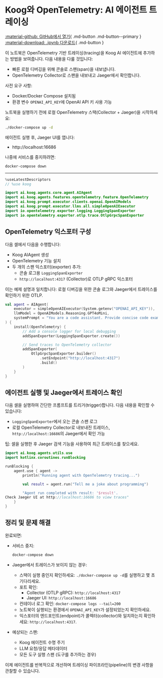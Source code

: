 # Koog와 OpenTelemetry: AI 에이전트 트레이싱

[:material-github: GitHub에서 열기](
https://github.com/JetBrains/koog/blob/develop/examples/notebooks/OpenTelemetry.ipynb
){ .md-button .md-button--primary }
[:material-download: .ipynb 다운로드](
https://raw.githubusercontent.com/JetBrains/koog/develop/examples/notebooks/OpenTelemetry.ipynb
){ .md-button }

이 노트북은 OpenTelemetry 기반 트레이싱(tracing)을 Koog AI 에이전트에 추가하는 방법을 보여줍니다. 다음 내용을 다룰 것입니다:
- 빠른 로컬 디버깅을 위해 콘솔로 스팬(span)을 내보냅니다.
- OpenTelemetry Collector로 스팬을 내보내고 Jaeger에서 확인합니다.

사전 요구 사항:
- Docker/Docker Compose 설치됨
- 환경 변수 `OPENAI_API_KEY`에 OpenAI API 키 사용 가능

노트북을 실행하기 전에 로컬 OpenTelemetry 스택(Collector + Jaeger)을 시작하세요:
```bash
./docker-compose up -d
```
에이전트 실행 후, Jaeger UI를 엽니다:
- http://localhost:16686

나중에 서비스를 중지하려면:
```bash
docker-compose down
```

---

```kotlin
%useLatestDescriptors
// %use koog
```

```kotlin
import ai.koog.agents.core.agent.AIAgent
import ai.koog.agents.features.opentelemetry.feature.OpenTelemetry
import ai.koog.prompt.executor.clients.openai.OpenAIModels
import ai.koog.prompt.executor.llms.all.simpleOpenAIExecutor
import io.opentelemetry.exporter.logging.LoggingSpanExporter
import io.opentelemetry.exporter.otlp.trace.OtlpGrpcSpanExporter

```

## OpenTelemetry 익스포터 구성

다음 셀에서 다음을 수행합니다:
- Koog AIAgent 생성
- OpenTelemetry 기능 설치
- 두 개의 스팬 익스포터(exporter) 추가:
  - 콘솔 로그용 `LoggingSpanExporter`
  - `http://localhost:4317` (Collector)로 OTLP gRPC 익스포터

이는 예제 설명과 일치합니다: 로컬 디버깅을 위한 콘솔 로그와 Jaeger에서 트레이스를 확인하기 위한 OTLP.

```kotlin
val agent = AIAgent(
    executor = simpleOpenAIExecutor(System.getenv("OPENAI_API_KEY")),
    llmModel = OpenAIModels.Reasoning.GPT4oMini,
    systemPrompt = "You are a code assistant. Provide concise code examples."
) {
    install(OpenTelemetry) {
        // Add a console logger for local debugging
        addSpanExporter(LoggingSpanExporter.create())

        // Send traces to OpenTelemetry collector
        addSpanExporter(
            OtlpGrpcSpanExporter.builder()
                .setEndpoint("http://localhost:4317")
                .build()
        )
    }
}
```

## 에이전트 실행 및 Jaeger에서 트레이스 확인

다음 셀을 실행하여 간단한 프롬프트를 트리거(trigger)합니다. 다음 내용을 확인할 수 있습니다:
- `LoggingSpanExporter`에서 오는 콘솔 스팬 로그
- 로컬 OpenTelemetry Collector로 내보내진 트레이스, `http://localhost:16686`의 Jaeger에서 확인 가능

팁: 셀을 실행한 후 Jaeger 검색 기능을 사용하여 최근 트레이스를 찾으세요.

```kotlin
import ai.koog.agents.utils.use
import kotlinx.coroutines.runBlocking

runBlocking {
    agent.use { agent ->
        println("Running agent with OpenTelemetry tracing...")

        val result = agent.run("Tell me a joke about programming")

        "Agent run completed with result: '$result'.
Check Jaeger UI at http://localhost:16686 to view traces"
    }
}
```

## 정리 및 문제 해결

완료되면:

- 서비스 중지:
  ```bash
  docker-compose down
  ```

- Jaeger에서 트레이스가 보이지 않는 경우:
  - 스택이 실행 중인지 확인하세요: `./docker-compose up -d`를 실행하고 몇 초 기다리세요.
  - 포트 확인:
    - Collector (OTLP gRPC): `http://localhost:4317`
    - Jaeger UI: `http://localhost:16686`
  - 컨테이너 로그 확인: `docker-compose logs --tail=200`
  - 노트북이 실행되는 환경에서 `OPENAI_API_KEY`가 설정되었는지 확인하세요.
  - 익스포터의 엔드포인트(endpoint)가 콜렉터(collector)와 일치하는지 확인하세요: `http://localhost:4317`.

- 예상되는 스팬:
  - Koog 에이전트 수명 주기
  - LLM 요청/응답 메타데이터
  - 모든 도구 실행 스팬 (도구를 추가하는 경우)

이제 에이전트를 반복적으로 개선하며 트레이싱 파이프라인(pipeline)의 변경 사항을 관찰할 수 있습니다.